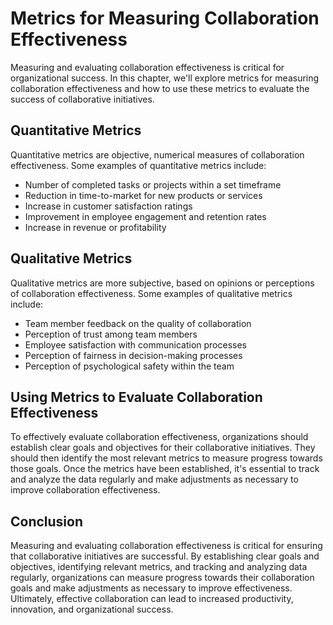 Metrics for Measuring Collaboration Effectiveness
==================================================================================================================

Measuring and evaluating collaboration effectiveness is critical for organizational success. In this chapter, we'll explore metrics for measuring collaboration effectiveness and how to use these metrics to evaluate the success of collaborative initiatives.

Quantitative Metrics
--------------------

Quantitative metrics are objective, numerical measures of collaboration effectiveness. Some examples of quantitative metrics include:

* Number of completed tasks or projects within a set timeframe
* Reduction in time-to-market for new products or services
* Increase in customer satisfaction ratings
* Improvement in employee engagement and retention rates
* Increase in revenue or profitability

Qualitative Metrics
-------------------

Qualitative metrics are more subjective, based on opinions or perceptions of collaboration effectiveness. Some examples of qualitative metrics include:

* Team member feedback on the quality of collaboration
* Perception of trust among team members
* Employee satisfaction with communication processes
* Perception of fairness in decision-making processes
* Perception of psychological safety within the team

Using Metrics to Evaluate Collaboration Effectiveness
-----------------------------------------------------

To effectively evaluate collaboration effectiveness, organizations should establish clear goals and objectives for their collaborative initiatives. They should then identify the most relevant metrics to measure progress towards those goals. Once the metrics have been established, it's essential to track and analyze the data regularly and make adjustments as necessary to improve collaboration effectiveness.

Conclusion
----------

Measuring and evaluating collaboration effectiveness is critical for ensuring that collaborative initiatives are successful. By establishing clear goals and objectives, identifying relevant metrics, and tracking and analyzing data regularly, organizations can measure progress towards their collaboration goals and make adjustments as necessary to improve effectiveness. Ultimately, effective collaboration can lead to increased productivity, innovation, and organizational success.
